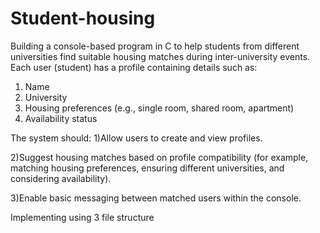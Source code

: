 # Student-housing
Building a console-based program in C to help students from different universities find suitable housing matches during inter-university events.  Each user (student) has a profile containing details such as: 
1) Name  
2) University  
3) Housing preferences (e.g., single room, shared room, apartment)  
4) Availability status

The system should:
1)Allow users to create and view profiles.

2)Suggest housing matches based on profile compatibility (for example, matching housing preferences, ensuring different universities, and considering availability).

3)Enable basic messaging between matched users within the console.

Implementing using 3 file structure 

